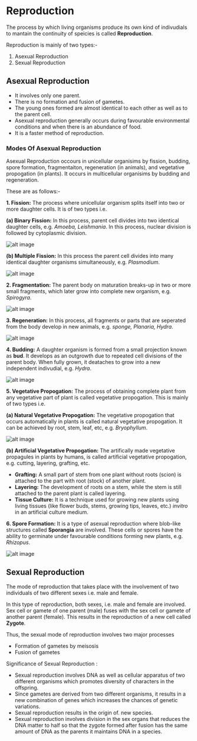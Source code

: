 # Reproduction
The process by which living organisms produce its own kind of indivudials to mantain the continuity of speicies is called **Reproduction**.

Reproduction is mainly of two types:-
1. Asexual Reproduction
2. Sexual Reproduction
  
## Asexual Reproduction
* It involves only one parent.
* There is no formation and fusion of gametes.
* The young ones formed are almost identical to each other as well as to the parent cell.
* Asexual reproduction generally occurs during favourable environmental conditions and when there is an abundance of food.
* It is a faster method of reproduction.

### Modes Of Asexual Reproduction
  Asexual Reproduction occours in unicellular organisims by fission, budding, spore formation, fragmentaiton, regeneration (in animals), and vegetative propogation (in plants). It occurs in multicellular organisims by budding and regeneration.
  
  These are as follows:-
  
**1. Fission:** The process where unicellular organism splits itself into two or more daughter cells. It is of two types i.e.
  
  **(a) Binary Fission:** In this process, parent cell divides into two identical daughter cells, e.g. *Amoeba, Leishmania*.
  In this process, nuclear division is followed by cytoplasmic division.
  
![alt image](https://live.staticflickr.com/65535/47809733542_8333a85472_o.png)
  
  **(b) Multiple Fission:** In this process the parent cell divides into many identical daughter organisms simultaneously, e.g. *Plasmodium*.
   
![alt image](https://live.staticflickr.com/65535/33984694468_2cc4d0e643_o.png)
 
**2. Fragmentation:** The parent body on maturation breaks-up in two or more small fragments, which later grow into complete new organism, e.g. *Spirogyra*.

![alt image](https://live.staticflickr.com/65535/47072560314_74570cae3c_o.png)

**3. Regeneration:** In this process, all fragments or parts that are seperated from the body develop in new animals, e.g. *sponge, Planaria, Hydra*.

![alt image](https://live.staticflickr.com/65535/47862041011_31acd7fdb7_o.png)

**4. Budding:** A daughter organism is formed from a small projection known as **bud**. It develops as an outgrowth due to repeated cell divisions of the parent body. When fully grown, it deataches to grow into a new independent indivudial, e.g. *Hydra*.

![alt image](https://live.staticflickr.com/65535/33984660788_d92c0d4b63_o.png)

**5. Vegetative Propogation:** The process of obtaining complete plant from any vegetative part of plant is called vegetative propogation. This is mainly of two 
types i.e.

  **(a) Natural Vegetative Propogation:** The vegetative propogation that occurs automatically in plants is called natural vegetative propogation. It can be achieved by root, stem, leaf, etc, e.g. *Bryophyllum*.

![alt image](https://haygot.s3.amazonaws.com/questions/1024600_1110100_ans_7a1778b1447842458cbebdb4aa49fbcc.png)

  **(b) Artificial Vegetative Propogation:** The artifically made vegetative propagules in plants by humans, is called artificial vegetative propogation, e.g. cutting, layering, grafting, etc.
  
  * **Grafting:** A small part of stem from one plant without roots (scion) is attached to the part with root (stock) of another plant.
  * **Layering:** The development of roots on a stem, while the stem is still attached to the parent plant is called layering.
  * **Tissue Culture:** It is a technique used for growing new plants using living tissues (like flower buds, stems, growing tips, leaves, etc.) *invitro* in an artificial culture medium.

**6. Spore Formation:** It is a type of asexual reproduction where blob-like structures called **Sporangia** are involved. These cells or spores have the ability to germinate under favourable conditions forming new plants, e.g. *Rhizopus*.

![alt image](https://live.staticflickr.com/65535/47809733362_36b9752ff5_o.png)

## Sexual Reproduction
The mode of reproduction that takes place with the involvement of two individuals of two different sexes i.e. male and female.

In this type of reproduction, both sexes, i.e. male and female are involved. Sex cell or gamete of one parent (male) fuses with the sex cell or gamete of another parent (female). This results in the reproduction of a new cell called **Zygote**.

Thus, the sexual mode of reproduction involves two major processes
* Formation of gametes by meisosis
* Fusion of gametes

Significance of Sexual Reproduction :
* Sexual reproduction involves DNA as well as cellular apparatus of two different organisms which promotes diversity of characters in the offspring.
* Since gametes are derived from two different organisms, it results in a new combination of genes which increases the chances of genetic variations.
* Sexual reproduction results in the origin of. new species.
* Sexual reproduction involves division in the sex organs that reduces the DNA matter to half so that the zygote formed after fusion has the same amount of DNA as the parents it maintains DNA in a species.
